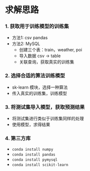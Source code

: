 # 求解思路

### 1. 获取用于训练模型的训练集
- 方法1: csv pandas
- 方法2: MySQL
    - 创建三个表：train，weather, poi
    - 导入数据 csv -> table
    - 关联查询，获取真实的训练集
### 2. 选择合适的算法训练模型
- sk-learn 模块，选择一种算法
- 传入真实的训练集，训练模型
### 3. 将测试集导入模型，获取预测结果
- 将测试集进行类似于训练集同样的处理
- 使用模型，求得结果

### 4. 第三方库

- `conda install numpy`
- `conda install pandas`
- `conda install pymysql`
- `conda install scikit-learn`
